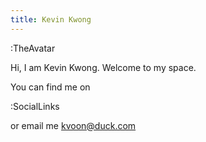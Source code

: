 ```yaml
---
title: Kevin Kwong
---
```


:TheAvatar

Hi, I am Kevin Kwong. Welcome to my space.

You can find me on

:SocialLinks

or email me <a href="mailto:kvoon@duck.com">kvoon@duck.com</a>
